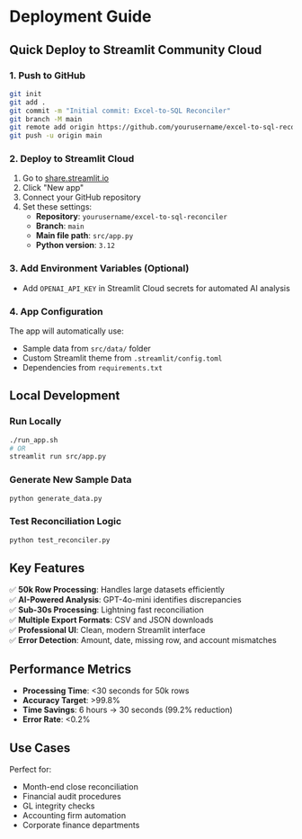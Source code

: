 # Deployment Guide

## Quick Deploy to Streamlit Community Cloud

### 1. Push to GitHub
```bash
git init
git add .
git commit -m "Initial commit: Excel-to-SQL Reconciler"
git branch -M main
git remote add origin https://github.com/yourusername/excel-to-sql-reconciler.git
git push -u origin main
```

### 2. Deploy to Streamlit Cloud
1. Go to [share.streamlit.io](https://share.streamlit.io)
2. Click "New app"
3. Connect your GitHub repository
4. Set these settings:
   - **Repository**: `yourusername/excel-to-sql-reconciler`
   - **Branch**: `main`
   - **Main file path**: `src/app.py`
   - **Python version**: `3.12`

### 3. Add Environment Variables (Optional)
- Add `OPENAI_API_KEY` in Streamlit Cloud secrets for automated AI analysis

### 4. App Configuration
The app will automatically use:
- Sample data from `src/data/` folder
- Custom Streamlit theme from `.streamlit/config.toml`
- Dependencies from `requirements.txt`

## Local Development

### Run Locally
```bash
./run_app.sh
# OR
streamlit run src/app.py
```

### Generate New Sample Data
```bash
python generate_data.py
```

### Test Reconciliation Logic
```bash
python test_reconciler.py
```

## Key Features

✅ **50k Row Processing**: Handles large datasets efficiently  
✅ **AI-Powered Analysis**: GPT-4o-mini identifies discrepancies  
✅ **Sub-30s Processing**: Lightning fast reconciliation  
✅ **Multiple Export Formats**: CSV and JSON downloads  
✅ **Professional UI**: Clean, modern Streamlit interface  
✅ **Error Detection**: Amount, date, missing row, and account mismatches  

## Performance Metrics

- **Processing Time**: <30 seconds for 50k rows
- **Accuracy Target**: >99.8%
- **Time Savings**: 6 hours → 30 seconds (99.2% reduction)
- **Error Rate**: <0.2%

## Use Cases

Perfect for:
- Month-end close reconciliation
- Financial audit procedures  
- GL integrity checks
- Accounting firm automation
- Corporate finance departments
